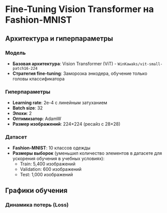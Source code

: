 # Fine-Tuning Vision Transformer на Fashion-MNIST

## Архитектура и гиперпараметры

### Модель
- **Базовая архитектура**: Vision Transformer (ViT) - `WinKawaks/vit-small-patch16-224`
- **Стратегия fine-tuning**: Заморозка энкодера, обучение только головы классификатора

### Гиперпараметры
- **Learning rate**: 2e-4 с линейным затуханием
- **Batch size**: 32
- **Эпохи**: 2
- **Оптимизатор**: AdamW
- **Размер изображений**: 224×224 (ресайз с 28×28)

### Датасет
- **Fashion-MNIST**: 10 классов одежды
- **Размеры выборок** (уменьшил количество элементов в датасете для ускорения обучения в учебных условиях):
  - Train: 5,400 изображений
  - Validation: 600 изображений  
  - Test: 1,000 изображений

## Графики обучения

### Динамика потерь (Loss)
